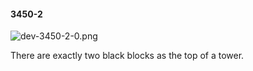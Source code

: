 #### 3450-2
![dev-3450-2-0.png](https://github.com/lil-lab/nlvr/raw/master/nlvr/dev/images/1/dev-3450-2-0.png "dev-3450-2-0.png")

There are exactly two black blocks as the top of a tower.